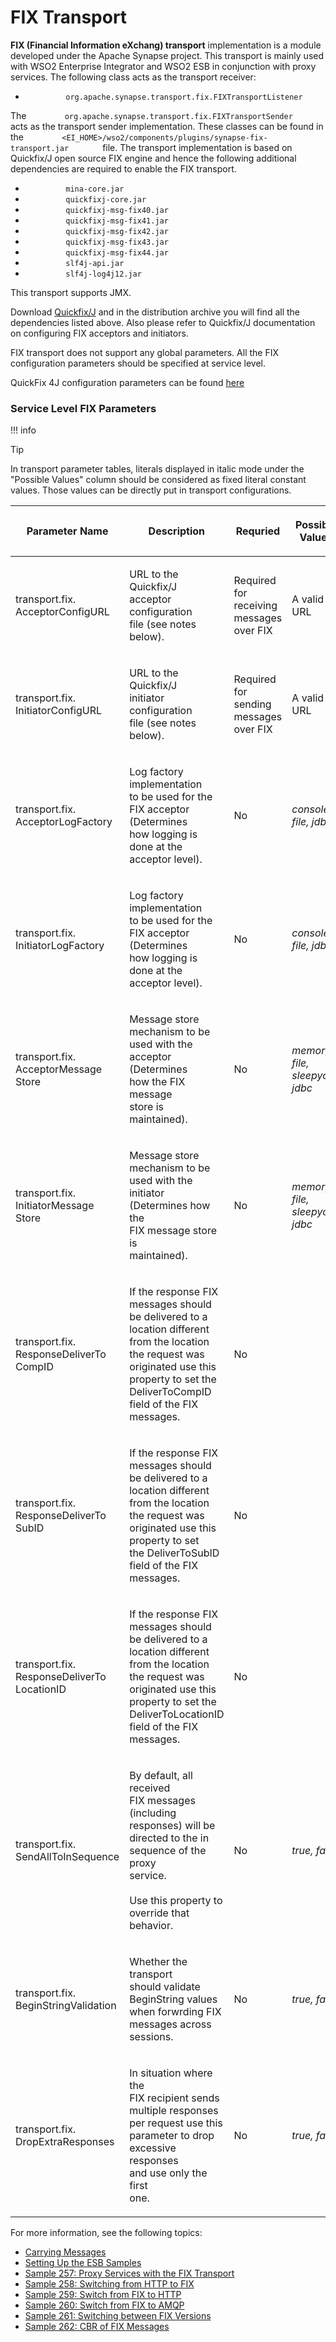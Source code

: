 # FIX Transport

**FIX (Financial Information eXchang) transport** implementation is a
module developed under the Apache Synapse project. This transport is
mainly used with WSO2 Enterprise Integrator and WSO2 ESB in conjunction
with proxy services. The following class acts as the transport receiver:

-   `          org.apache.synapse.transport.fix.FIXTransportListener         `

The
`         org.apache.synapse.transport.fix.FIXTransportSender        `
acts as the transport sender implementation. These classes can be found
in the
`         <EI_HOME>/wso2/components/plugins/synapse-fix-transport.jar        `
file. The transport implementation is based on Quickfix/J open source
FIX engine and hence the following additional dependencies are required
to enable the FIX transport.

-   `          mina-core.jar         `
-   `          quickfixj-core.jar         `
-   `          quickfixj-msg-fix40.jar         `
-   `          quickfixj-msg-fix41.jar         `
-   `          quickfixj-msg-fix42.jar         `
-   `          quickfixj-msg-fix43.jar         `
-   `          quickfixj-msg-fix44.jar         `
-   `          slf4j-api.jar         `
-   `          slf4j-log4j12.jar         `

This transport supports JMX.

Download [Quickfix/J](https://www.quickfixj.org/) and in the
distribution archive you will find all the dependencies listed above.
Also please refer to Quickfix/J documentation on configuring FIX
acceptors and initiators.

FIX transport does not support any global parameters. All the FIX
configuration parameters should be specified at service level.

QuickFix 4J configuration parameters can be found
[here](http://www.quickfixengine.org/quickfix/doc/html/configuration.html)

### Service Level FIX Parameters

!!! info

Tip

In transport parameter tables, literals displayed in italic mode under
the "Possible Values" column should be considered as fixed literal
constant values. Those values can be directly put in transport
configurations.


<table>
<colgroup>
<col style="width: 20%" />
<col style="width: 20%" />
<col style="width: 20%" />
<col style="width: 20%" />
<col style="width: 20%" />
</colgroup>
<thead>
<tr class="header">
<th><p>Parameter Name</p></th>
<th><p>Description</p></th>
<th><p>Requried</p></th>
<th><p>Possible Values</p></th>
<th><p>Default Value</p></th>
</tr>
</thead>
<tbody>
<tr class="odd">
<td><p>transport.fix.<br />
AcceptorConfigURL</p></td>
<td><p>URL to the Quickfix/J<br />
acceptor configuration<br />
file (see notes below).</p></td>
<td><p>Required for receiving<br />
messages over FIX</p></td>
<td><p>A valid URL</p></td>
<td><p><br />
</p></td>
</tr>
<tr class="even">
<td><p>transport.fix.<br />
InitiatorConfigURL</p></td>
<td><p>URL to the Quickfix/J<br />
initiator configuration<br />
file (see notes below).</p></td>
<td><p>Required for sending<br />
messages over FIX</p></td>
<td><p>A valid URL</p></td>
<td><p><br />
</p></td>
</tr>
<tr class="odd">
<td><p>transport.fix.<br />
AcceptorLogFactory</p></td>
<td><p>Log factory implementation<br />
to be used for the<br />
FIX acceptor (Determines<br />
how logging is done at the<br />
acceptor level).</p></td>
<td><p>No</p></td>
<td><p><em>console, file, jdbc</em></p></td>
<td><p>Logging disabled</p></td>
</tr>
<tr class="even">
<td><p>transport.fix.<br />
InitiatorLogFactory</p></td>
<td><p>Log factory implementation<br />
to be used for the<br />
FIX acceptor (Determines<br />
how logging is done at the<br />
acceptor level).</p></td>
<td><p>No</p></td>
<td><p><em>console, file, jdbc</em></p></td>
<td><p>Logging disabled</p></td>
</tr>
<tr class="odd">
<td><p>transport.fix.<br />
AcceptorMessage<br />
Store</p></td>
<td><p>Message store<br />
mechanism to be<br />
used with the<br />
acceptor (Determines<br />
how the FIX message<br />
store is maintained).</p></td>
<td><p>No</p></td>
<td><p><em>memory, file,</em><br />
<em>sleepycat, jdbc</em></p></td>
<td><p>memory</p></td>
</tr>
<tr class="even">
<td><p>transport.fix.<br />
InitiatorMessage<br />
Store</p></td>
<td><p>Message store<br />
mechanism to be<br />
used with the initiator<br />
(Determines how the<br />
FIX message store is<br />
maintained).</p></td>
<td><p>No</p></td>
<td><p><em>memory, file,</em><br />
<em>sleepycat, jdbc</em></p></td>
<td><p>memory</p></td>
</tr>
<tr class="odd">
<td><p>transport.fix.<br />
ResponseDeliverTo<br />
CompID</p></td>
<td><p>If the response FIX<br />
messages should<br />
be delivered to a<br />
location different<br />
from the location<br />
the request was<br />
originated use this<br />
property to set the<br />
DeliverToCompID<br />
field of the FIX<br />
messages.</p></td>
<td><p>No</p></td>
<td><p><br />
</p></td>
<td><p><br />
</p></td>
</tr>
<tr class="even">
<td><p>transport.fix.<br />
ResponseDeliverTo<br />
SubID</p></td>
<td><p>If the response FIX<br />
messages should<br />
be delivered to a<br />
location different<br />
from the location<br />
the request was<br />
originated use this<br />
property to set<br />
the DeliverToSubID<br />
field of the FIX<br />
messages.</p></td>
<td><p>No</p></td>
<td><p><br />
</p></td>
<td><p><br />
</p></td>
</tr>
<tr class="odd">
<td><p>transport.fix.<br />
ResponseDeliverTo<br />
LocationID</p></td>
<td><p>If the response FIX<br />
messages should<br />
be delivered to a<br />
location different<br />
from the location<br />
the request was<br />
originated use this<br />
property to set the<br />
DeliverToLocationID<br />
field of the FIX<br />
messages.</p></td>
<td><p>No</p></td>
<td><p><br />
</p></td>
<td><p><br />
</p></td>
</tr>
<tr class="even">
<td><p>transport.fix.<br />
SendAllToInSequence</p></td>
<td><p>By default, all received<br />
FIX messages (including<br />
responses) will be<br />
directed to the in<br />
sequence of the proxy<br />
service.<br />
<br />
Use this property to<br />
override that behavior.</p></td>
<td><p>No</p></td>
<td><p><em>true, false</em></p></td>
<td><p>true</p></td>
</tr>
<tr class="odd">
<td><p>transport.fix.<br />
BeginStringValidation</p></td>
<td><p>Whether the transport<br />
should validate<br />
BeginString values<br />
when forwrding FIX<br />
messages across<br />
sessions.</p></td>
<td><p>No</p></td>
<td><p><em>true, false</em></p></td>
<td><p>true</p></td>
</tr>
<tr class="even">
<td><p>transport.fix.<br />
DropExtraResponses</p></td>
<td><p>In situation where the<br />
FIX recipient sends<br />
multiple responses<br />
per request use this<br />
parameter to drop<br />
excessive responses<br />
and use only the first<br />
one.</p></td>
<td><p>No</p></td>
<td><p><em>true, false</em></p></td>
<td><p>false</p></td>
</tr>
</tbody>
</table>

For more information, see the following topics:

-   [Carrying
    Messages](https://docs.wso2.com/display/EI650/Carrying+Messages)
-   [Setting Up the ESB
    Samples](https://docs.wso2.com/display/EI650/Setting+Up+the+ESB+Samples)
-   [Sample 257: Proxy Services with the FIX
    Transport](https://docs.wso2.com/display/ESB500/Sample+257%3A+Proxy+Services+with+the+FIX+Transport)
-   [Sample 258: Switching from HTTP to
    FIX](https://docs.wso2.com/display/ESB500/Sample+258%3A+Switching+from+HTTP+to+FIX)
-   [Sample 259: Switch from FIX to
    HTTP](https://docs.wso2.com/display/ESB500/Sample+259%3A+Switch+from+FIX+to+HTTP)
-   [Sample 260: Switch from FIX to
    AMQP](https://docs.wso2.com/display/ESB500/Sample+260%3A+Switch+from+FIX+to+AMQP)
-   [Sample 261: Switching between FIX
    Versions](https://docs.wso2.com/display/ESB500/Sample+261%3A+Switching+between+FIX+Versions)
-   [Sample 262: CBR of FIX
    Messages](https://docs.wso2.com/display/ESB500/Sample+262%3A+CBR+of+FIX+Messages)
